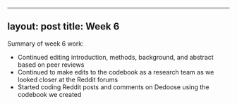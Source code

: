 
---
layout: post
title: Week 6
---

Summary of week 6 work:
- Continued editing introduction, methods, background, and abstract based on peer reviews
- Continued to make edits to the codebook as a research team as we looked closer at the Reddit forums
- Started coding Reddit posts and comments on Dedoose using the codebook we created

